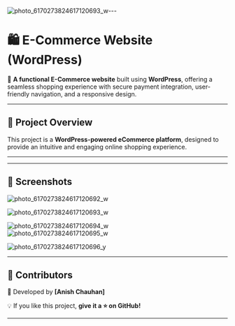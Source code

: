 ![photo_6170273824617120693_w](https://github.com/user-attachments/assets/d8029c4c-d90d-4667-912d-22bd46ff914e)---

# **🛍️ E-Commerce Website (WordPress)**  

🚀 **A functional E-Commerce website** built using **WordPress**, offering a seamless shopping experience with secure payment integration, user-friendly navigation, and a responsive design.  

---

## 📌 **Project Overview**  
This project is a **WordPress-powered eCommerce platform**, designed to provide an intuitive and engaging online shopping experience. 


---

---

## 📸 **Screenshots**  
![photo_6170273824617120692_w](https://github.com/user-attachments/assets/39d0be64-260b-4457-842c-7302ef6fa12f)
<br>

![photo_6170273824617120693_w](https://github.com/user-attachments/assets/bde181f9-d273-43a9-8373-670878e9c5d9)
<br>

![photo_6170273824617120694_w](https://github.com/user-attachments/assets/2135210b-a7ab-4508-bcd2-d2f0e3b4e50c)
<br>
![photo_6170273824617120695_w](https://github.com/user-attachments/assets/46b1f109-8fbb-4e20-96d7-e17b3d8e0b3e)
<br>


![photo_6170273824617120696_y](https://github.com/user-attachments/assets/8b28090a-526d-4d54-a79f-f321aeecf675)





---




## 👥 **Contributors**  
🚀 Developed by **[Anish Chauhan]**  
 

💡 If you like this project, **give it a ⭐ on GitHub!**  

---

